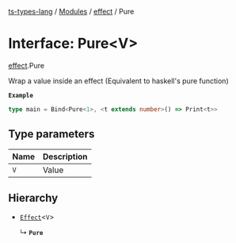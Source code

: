 [ts-types-lang](../README.md) / [Modules](../modules.md) / [effect](../modules/effect.md) / Pure

# Interface: Pure<V\>

[effect](../modules/effect.md).Pure

Wrap a value inside an effect (Equivalent to haskell's pure function)

**`Example`**

```ts
type main = Bind<Pure<1>, <t extends number>() => Print<t>>
```

## Type parameters

| Name | Description |
| :------ | :------ |
| `V` | Value |

## Hierarchy

- [`Effect`](effect.Effect.md)<`V`\>

  ↳ **`Pure`**
